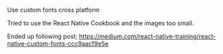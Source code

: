 Use custom fonts cross platform

Tried to use the React Native Cookbook and the images
too small.

Ended up following post;
https://medium.com/react-native-training/react-native-custom-fonts-ccc9aacf9e5e
